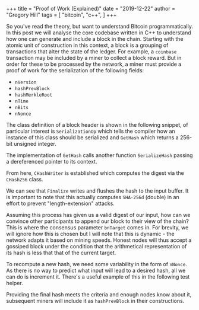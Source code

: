 +++
title = "Proof of Work (Explained)"
date = "2019-12-22"
author = "Gregory Hill"
tags = [
    "bitcoin",
    "c++",
]
+++

So you've read the theory, but want to understand Bitcoin programmatically. In this post we will analyse the 
core codebase written in C++ to understand how one can generate and include a block in the chain. Starting with 
the atomic unit of construction in this context, a block is a grouping of transactions that alter the state of 
the ledger. For example, a `coinbase` transaction may be included by a miner to collect a block reward. But in 
order for these to be processed by the network, a miner must provide a proof of work for the serialization of 
the following fields:

- `nVersion`
- `hashPrevBlock`
- `hashMerkleRoot`
- `nTime`
- `nBits`
- `nNonce`

The class definition of a block header is shown in the following snippet, of particular interest is `SerializationOp`
which tells the compiler how an instance of this class should be serialized and `GetHash` which returns a 256-bit
unsigned integer.

<!-- https://github.com/bitcoin/bitcoin/blob/5622d8f3156a293e61d0964c33d4b21d8c9fd5e0/src/primitives/block.h#L20-L69 -->
<script charset="UTF-8" src="https://gist-it.appspot.com/github.com/bitcoin/bitcoin/blob/5622d8f3156a293e61d0964c33d4b21d8c9fd5e0/src/primitives/block.h?slice=19:69&footer=minimal"></script>

The implementation of `GetHash` calls another function `SerializeHash` passing a dereferenced pointer to its context.

<script charset="UTF-8" src="https://gist-it.appspot.com/github.com/bitcoin/bitcoin/blob/5622d8f3156a293e61d0964c33d4b21d8c9fd5e0/src/primitives/block.cpp?slice=9:15&footer=minimal"></script>

From here, `CHashWriter` is established which computes the digest via the `CHash256` class.

<script charset="UTF-8" src="https://gist-it.appspot.com/github.com/bitcoin/bitcoin/blob/5622d8f3156a293e61d0964c33d4b21d8c9fd5e0/src/hash.h?slice=115:140&footer=minimal"></script>

We can see that `Finalize` writes and flushes the hash to the input buffer. It is important to note that
this actually computes `SHA-256d` (double) in an effort to prevent "length-extension" attacks.

<script charset="UTF-8" src="https://gist-it.appspot.com/github.com/bitcoin/bitcoin/blob/5622d8f3156a293e61d0964c33d4b21d8c9fd5e0/src/hash.h?slice=20:43&footer=minimal"></script>

Assuming this process has given us a valid digest of our input, how can we convince other participants to
append our block to their view of the chain? This is where the consensus parameter `bnTarget` comes in. 
For brevity, we will ignore how this is chosen but I will note that this is dynamic - the network adapts it
based on mining speeds. Honest nodes will thus accept a gossiped block under the condition that the arithmetical
representation of its hash is less that that of the current target. 

<!-- https://github.com/bitcoin/bitcoin/blob/5622d8f3156a293e61d0964c33d4b21d8c9fd5e0/src/pow.cpp#L74-L91 -->
<script charset="UTF-8" src="https://gist-it.appspot.com/github.com/bitcoin/bitcoin/blob/5622d8f3156a293e61d0964c33d4b21d8c9fd5e0/src/pow.cpp?slice=73:91&footer=minimal"></script>

To recompute a new hash, we need some variability in the form of `nNonce`. As there is no way to predict what input will lead to
a desired hash, all we can do is increment it. There's a useful example of this in the following test helper.

<!-- https://github.com/bitcoin/bitcoin/blob/5622d8f3156a293e61d0964c33d4b21d8c9fd5e0/src/test/util.cpp#L61-L64 -->
<script charset="UTF-8" src="https://gist-it.appspot.com/github.com/bitcoin/bitcoin/blob/5622d8f3156a293e61d0964c33d4b21d8c9fd5e0/src/test/util.cpp?slice=60:64&footer=minimal"></script>

Providing the final hash meets the criteria and enough nodes know about it, subsequent miners will include it as
`hashPrevBlock` in their constructions.

